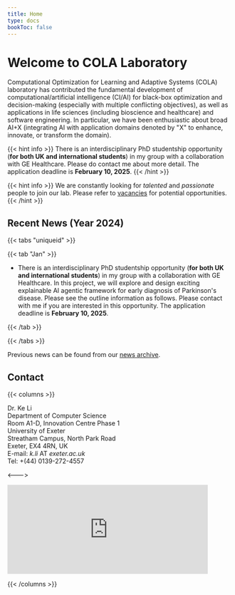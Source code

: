```yaml
---
title: Home
type: docs
bookToc: false
---
```


# Welcome to COLA Laboratory

<link rel="stylesheet" href="/academicons/academicons-1.9.0/css/academicons.min.css"/>
<link rel="stylesheet" href="https://maxcdn.bootstrapcdn.com/font-awesome/4.4.0/css/font-awesome.min.css"/>

<script src='https://kit.fontawesome.com/a076d05399.js' crossorigin='anonymous'></script>
<script src="https://kit.fontawesome.com/yourcode.js" crossorigin="anonymous"></script>
<link rel="stylesheet" href="https://fonts.googleapis.com/icon?family=Material+Icons"/>
<link rel="stylesheet" href="https://cdnjs.cloudflare.com/ajax/libs/font-awesome/4.7.0/css/font-awesome.min.css"/>

Computational Optimization for Learning and Adaptive Systems (COLA) laboratory has contributed the fundamental development of computational/artificial intelligence (CI/AI) for black-box optimization and decision-making (especially with multiple conflicting objectives), as well as applications in life sciences (including bioscience and healthcare) and software engineering. In particular, we have been enthusiastic about broad AI+X (integrating AI with application domains denoted by "X" to enhance, innovate, or transform the domain).

{{< hint info >}}
There is an interdisciplinary PhD studentship opportunity (**for both UK and international students**) in my group with a collaboration with GE Healthcare. Please do contact me about more detail. The application deadline is **February 10, 2025**.
{{< /hint >}}

{{< hint info >}}
We are constantly looking for _talented_ and _passionate_ people to join our lab. Please refer to [vacancies](/docs/home/vacancies) for potential opportunities.
{{< /hint >}}

## <i class='fa fa-twitch' style='font-size:19px'></i> Recent News (Year 2024)

{{< tabs "uniqueid" >}}

{{< tab "Jan" >}}

- There is an interdisciplinary PhD studentship opportunity (**for both UK and international students**) in my group with a collaboration with GE Healthcare. In this project, we will explore and design exciting explainable AI agentic framework for early diagnosis of Parkinson's disease. Please see the outline information as follows. Please contact with me if you are interested in this opportunity. The application deadline is **February 10, 2025**.

{{< /tab >}}

{{< /tabs >}}

<i class='fa fa-archive' style='font-size:19px'></i> Previous news can be found from our [news archive](/docs/home/news).

## <i class='fa fa-address-card' style='font-size:20px'></i> Contact
{{< columns >}}

Dr. Ke Li<br>
Department of Computer Science<br>
Room A1-D, Innovation Centre Phase 1<br>
University of Exeter<br>
Streatham Campus, North Park Road<br>
Exeter, EX4 4RN, UK<br>
<i class='fa fa-envelope' style='font-size:15px'></i> E-mail: _k.li_ AT _exeter.ac.uk_<br>
<i class='fa fa-phone-square' style='font-size:16px'></i> Tel: +(44) 0139-272-4557

<--->

<iframe src="https://www.google.com/maps/embed?pb=!1m18!1m12!1m3!1d2525.0014985924795!2d-3.5331215842581605!3d50.73846107951612!2m3!1f0!2f0!3f0!3m2!1i1024!2i768!4f13.1!3m3!1m2!1s0x486da4436e4494cb%3A0x1c62c9fa168f33ac!2sInnovation%20Centre%2C%20Rennes%20Dr%2C%20Exeter%20EX4%204RN!5e0!3m2!1sen!2suk!4v1605568402719!5m2!1sen!2suk" width="450" height="200" frameborder="0" style="border:0;" allowfullscreen="" aria-hidden="false" tabindex="0"></iframe>

{{< /columns >}}
